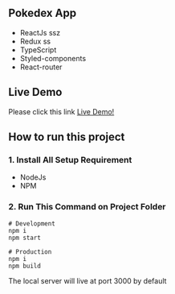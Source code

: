 ## Pokedex App

- ReactJs ssz
- Redux ss
- TypeScript  
- Styled-components   
- React-router

## Live Demo

Please click this link [Live Demo!](https://pokedex-hkl.netlify.com/)

## How to run this project

### 1. Install All Setup Requirement

- NodeJs
- NPM

### 2. Run This Command on Project Folder

```
# Development
npm i
npm start

# Production
npm i
npm build
```

The local server will live at port 3000 by default
